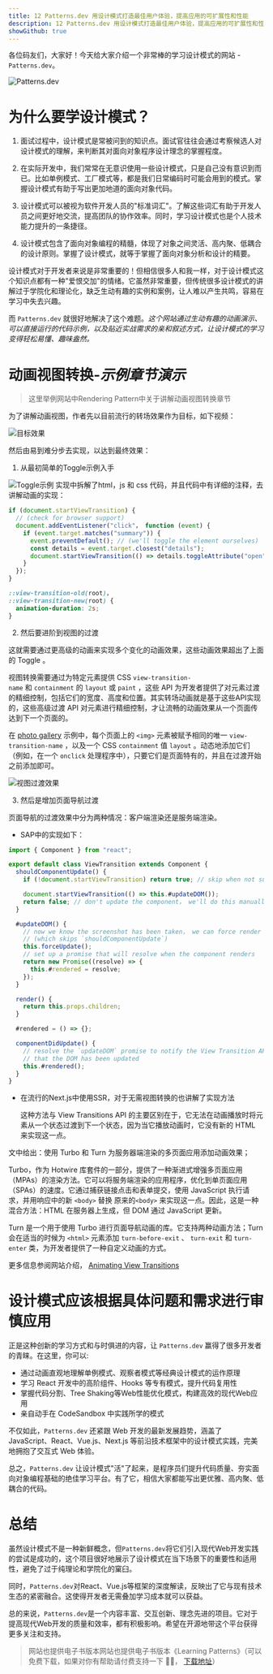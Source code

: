 ```yaml
---
title: 12 Patterns.dev 用设计模式打造最佳用户体验，提高应用的可扩展性和性能
description: 12 Patterns.dev 用设计模式打造最佳用户体验，提高应用的可扩展性和性能
showGithub: true 
---
```


各位码友们，大家好！今天给大家介绍一个非常棒的学习设计模式的网站 - `Patterns.dev`。

![Patterns.dev](https://i.haidao.tech/2024/04/e09311e59f9094451c71bd38c2b893ec.jpg)

# 为什么要学设计模式？

1. 面试过程中，设计模式是常被问到的知识点。面试官往往会通过考察候选人对设计模式的理解，来判断其对面向对象程序设计理念的掌握程度。
    
2. 在实际开发中，我们常常在无意识使用一些设计模式，只是自己没有意识到而已。比如单例模式、工厂模式等，都是我们日常编码时可能会用到的模式。掌握设计模式有助于写出更加地道的面向对象代码。
    
3. 设计模式可以被视为软件开发人员的"标准词汇"。了解这些词汇有助于开发人员之间更好地交流，提高团队的协作效率。同时，学习设计模式也是个人技术能力提升的一条捷径。
    
4. 设计模式包含了面向对象编程的精髓，体现了对象之间灵活、高内聚、低耦合的设计原则。掌握了设计模式，就等于掌握了面向对象分析和设计的精要。

设计模式对于开发者来说是非常重要的！但相信很多人和我一样，对于设计模式这个知识点都有一种"爱恨交加"的情绪。它虽然非常重要，但传统很多设计模式的讲解过于学院化和理论化，缺乏生动有趣的实例和案例，让人难以产生共鸣，容易在学习中失去兴趣。

而 `Patterns.dev` 就很好地解决了这个难题。*这个网站通过生动有趣的动画演示、可以直接运行的代码示例，以及贴近实战需求的亲和叙述方式，让设计模式的学习变得轻松易懂、趣味盎然。*

# 动画视图转换-*示例章节演示*

> 这里举例网站中Rendering Pattern中关于讲解动画视图转换章节

为了讲解动画视图，作者先以目前流行的转场效果作为目标，如下视频：

![目标效果](https://i.haidao.tech/2024/04/30ad8474581cebab9e5f7e64f2d03a84.gif)

然后由易到难分步去实现，以达到最终效果：

1. 从最初简单的Toggle示例入手

![Toggle示例](https://pub-23b37cd40d3e4aeab8f95b6ea1026eb3.r2.dev/202404/94a255765bff0d34f363a217a795f20f.gif)
实现中拆解了html，js 和 css 代码，并且代码中有详细的注释，去讲解动画的实现：

```js
if (document.startViewTransition) {
  // (check for browser support)
  document.addEventListener("click"， function (event) {
    if (event.target.matches("summary")) {
      event.preventDefault(); // (we'll toggle the element ourselves)
      const details = event.target.closest("details");
      document.startViewTransition(() => details.toggleAttribute("open"));
    }
  });
}
```

```css
::view-transition-old(root)，
::view-transition-new(root) {
  animation-duration: 2s;
}
```

2. 然后要进阶到视图的过渡

这就需要通过更高级的动画来实现多个变化的动画效果，这些动画效果超出了上面的 Toggle 。

视图转换需要通过为特定元素提供 CSS `view-transition-name` 和 `containment` 的 `layout` 或 `paint` ，这些 API 为开发者提供了对元素过渡的精细控制，包括它们的宽度、高度和位置。其实转场动画就是基于这些API实现的，这些高级过渡 API 对元素进行精细控制，才让流畅的动画效果从一个页面传达到下一个页面的。

在 [photo gallery](https://charming-crumble-af45ba.netlify.app/) 示例中，每个页面上的 `<img>` 元素被赋予相同的唯一 `view-transition-name` ，以及一个 CSS `containment` 值 `layout` 。动态地添加它们（例如，在一个 `onclick` 处理程序中），只要它们是页面特有的，并且在过渡开始之前添加即可。

![视图过渡效果](https://i.haidao.tech/2024/04/672e1e58e09e6b3ebd3a69eaf5853ebb.gif)


3. 然后是增加页面导航过渡

页面导航的过渡效果中分为两种情况：客户端渲染还是服务端渲染。

- SAP中的实现如下：

```js
import { Component } from "react";

export default class ViewTransition extends Component {
  shouldComponentUpdate() {
    if (!document.startViewTransition) return true; // skip when not supported

    document.startViewTransition(() => this.#updateDOM());
    return false; // don't update the component， we'll do this manually
  }

  #updateDOM() {
    // now we know the screenshot has been taken， we can force render
    // (which skips `shouldComponentUpdate`)
    this.forceUpdate();
    // set up a promise that will resolve when the component renders
    return new Promise((resolve) => {
      this.#rendered = resolve;
    });
  }

  render() {
    return this.props.children;
  }

  #rendered = () => {};

  componentDidUpdate() {
    // resolve the `updateDOM` promise to notify the View Transition API
    // that the DOM has been updated
    this.#rendered();
  }
}
```

- 在流行的Next.js中使用SSR，对于无需视图转换的也讲解了实现方法

	这种方法与 View Transitions API 的主要区别在于，它无法在动画播放时将元素从一个状态过渡到下一个状态，因为当它播放动画时，它没有新的 HTML 来实现这一点。

文中给出：使用 Turbo 和 Turn 为服务器端渲染的多页面应用添加动画效果；

Turbo，作为 Hotwire 库套件的一部分，提供了一种渐进式增强多页面应用（MPAs）的渲染方法。它可以将服务端渲染的应用程序，优化到单页面应用（SPAs）的速度。它通过捕获链接点击和表单提交，使用 JavaScript 执行请求，并用响应中的新 `<body>` 替换 原来的`<body>` 来实现这一点。因此，这是一种混合方法：HTML 在服务器上生成，但 DOM 通过 JavaScript 更新。

Turn 是一个用于使用 Turbo 进行页面导航动画的库。它支持两种动画方法；Turn 会在适当的时候为 `<html>` 元素添加 `turn-before-exit` 、 `turn-exit` 和 `turn-enter` 类，为开发者提供了一种自定义动画的方式。

更多信息参阅网站介绍， [Animating View Transitions](https://www.Patterns.dev/vanilla/view-transitions)

# 设计模式应该根据具体问题和需求进行审慎应用

正是这种创新的学习方式和与时俱进的内容，让 `Patterns.dev` 赢得了很多开发者的青睐。在这里，你可以:

- 通过动画直观地理解单例模式、观察者模式等经典设计模式的运作原理
- 学习 React 开发中的高阶组件、Hooks 等专有模式，提升代码复用性
- 掌握代码分割、Tree Shaking等Web性能优化模式，构建高效的现代Web应用
- 亲自动手在 CodeSandbox 中实践所学的模式

不仅如此，`Patterns.dev` 还紧跟 Web 开发的最新发展趋势，涵盖了 JavaScript、React、Vue.js、Next.js 等前沿技术框架中的设计模式实践，完美地拥抱了交互式 Web 体验。

总之，`Patterns.dev` 让设计模式"活"了起来，是程序员们提升代码质量、夯实面向对象编程基础的绝佳学习平台。有了它，相信大家都能写出更优雅、高内聚、低耦合的代码。

# 总结

虽然设计模式不是一种新鲜概念，但`Patterns.dev`将它们引入现代Web开发实践的尝试是成功的，这个项目很好地展示了设计模式在当下场景下的重要性和适用性，避免了过于纯理论和学院化的窠臼。

同时，`Patterns.dev`对React、Vue.js等框架的深度解读，反映出了它与现有技术生态的紧密融合。这使得开发者无需叠加学习成本就可以获益。

总的来说，`Patterns.dev`是一个内容丰富、交互创新、理念先进的项目。它对于提高现代Web开发的质量和效率，都有积极影响。希望在开源地带这个平台获得更多关注和支持。


> 网站也提供电子书版本网站也提供电子书版本《Learning Patterns》（可以免费下载，如果对你有帮助请付费支持一下 👍🏻， [下载地址](https://leanpub.com/learningpatterns/)）
